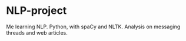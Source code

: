 # NLP-project
Me learning NLP. Python, with spaCy and NLTK. Analysis on messaging threads and web articles.
